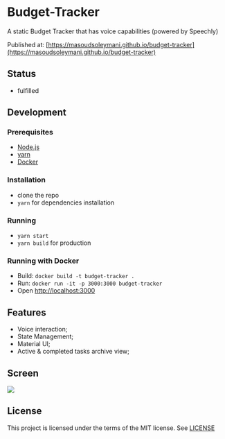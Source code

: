 # Budget-Tracker

A static Budget Tracker that has voice capabilities (powered by Speechly)

Published at: [https://masoudsoleymani.github.io/budget-tracker](https://masoudsoleymani.github.io/budget-tracker)

## Status
- fulfilled

## Development 

  ### Prerequisites
  - [Node.js](https://nodejs.org/en/)
  - [yarn](https://classic.yarnpkg.com/en/docs/install/)
  - [Docker](https://www.docker.com/)

  ### Installation
  - clone the repo
  - `yarn` for dependencies installation

  ### Running
  - `yarn start` 
  - `yarn build` for production

  ### Running with Docker
  * Build: `docker build -t budget-tracker .`
  * Run: `docker run -it -p 3000:3000 budget-tracker`
  * Open [http://localhost:3000](http://localhost:3000)

## Features
- Voice interaction;
- State Management;
- Material UI;
- Active & completed tasks archive view;

## Screen

![](src/assets/ScreenShot.jpg)

## License

This project is licensed under the terms of the MIT license. See [LICENSE](LICENSE) 
